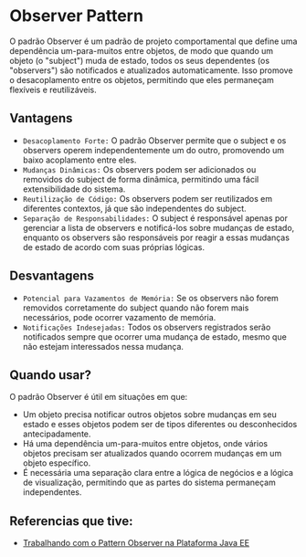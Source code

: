 # Observer Pattern

O padrão Observer é um padrão de projeto comportamental que define uma dependência um-para-muitos entre objetos, de modo que quando um objeto (o "subject") muda de estado, todos os seus dependentes (os "observers") são notificados e atualizados automaticamente. Isso promove o desacoplamento entre os objetos, permitindo que eles permaneçam flexíveis e reutilizáveis.

## Vantagens
- `Desacoplamento Forte:` O padrão Observer permite que o subject e os observers operem independentemente um do outro, promovendo um baixo acoplamento entre eles.
- `Mudanças Dinâmicas:` Os observers podem ser adicionados ou removidos do subject de forma dinâmica, permitindo uma fácil extensibilidade do sistema.
- `Reutilização de Código:` Os observers podem ser reutilizados em diferentes contextos, já que são independentes do subject.
- `Separação de Responsabilidades:` O subject é responsável apenas por gerenciar a lista de observers e notificá-los sobre mudanças de estado, enquanto os observers são responsáveis por reagir a essas mudanças de estado de acordo com suas próprias lógicas.

## Desvantagens
- `Potencial para Vazamentos de Memória:` Se os observers não forem removidos corretamente do subject quando não forem mais necessários, pode ocorrer vazamento de memória.
- `Notificações Indesejadas:` Todos os observers registrados serão notificados sempre que ocorrer uma mudança de estado, mesmo que não estejam interessados nessa mudança.

## Quando usar?
O padrão Observer é útil em situações em que:
- Um objeto precisa notificar outros objetos sobre mudanças em seu estado e esses objetos podem ser de tipos diferentes ou desconhecidos antecipadamente.
- Há uma dependência um-para-muitos entre objetos, onde vários objetos precisam ser atualizados quando ocorrem mudanças em um objeto específico.
- É necessária uma separação clara entre a lógica de negócios e a lógica de visualização, permitindo que as partes do sistema permaneçam independentes.

## Referencias que tive:
- [Trabalhando com o Pattern Observer na Plataforma Java EE](https://www.devmedia.com.br/trabalhando-com-o-pattern-observer-na-plataforma-java-ee/33149)